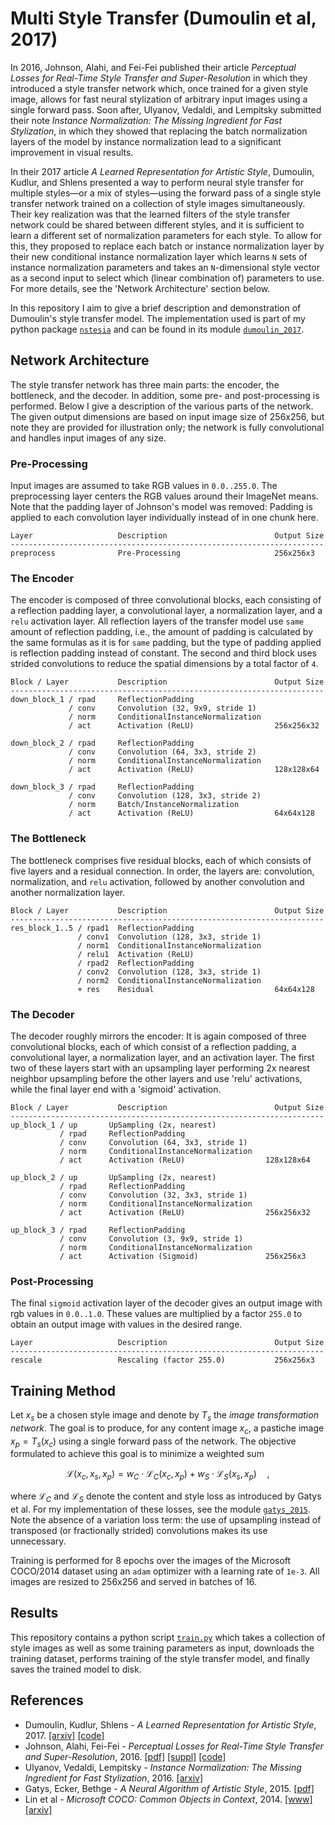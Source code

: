 Multi Style Transfer (Dumoulin et al, 2017)
===========================================
In 2016, Johnson, Alahi, and Fei-Fei published their article _Perceptual
Losses for Real-Time Style Transfer and Super-Resolution_ in which they
introduced a style transfer network which, once trained for a given style
image, allows for fast neural stylization of arbitrary input images using a
single forward pass.  Soon after, Ulyanov, Vedaldi, and Lempitsky submitted
their note _Instance Normalization: The Missing Ingredient for Fast
Stylization_, in which they showed that replacing the batch normalization
layers of the model by instance normalization lead to a significant
improvement in visual results.

In their 2017 article _A Learned Representation for Artistic Style_, Dumoulin,
Kudlur, and Shlens presented a way to perform neural style transfer for
multiple styles—or a mix of styles—using the forward pass of a single style
transfer network trained on a collection of style images simultaneously.
Their key realization was that the learned filters of the style transfer
network could be shared between different styles, and it is sufficient to
learn a different set of normalization parameters for each style.  To allow
for this, they proposed to replace each batch or instance normalization layer
by their new conditional instance normalization layer which learns `N` sets of
instance normalization parameters and takes an `N`-dimensional style vector as
a second input to select which (linear combination of) parameters to use.  For
more details, see the 'Network Architecture' section below.

In this repository I aim to give a brief description and demonstration of
Dumoulin's style transfer model.  The implementation used is part of my python
package [`nstesia`](https://github.com/mdehling/nstesia/) and can be found in
its module [`dumoulin_2017`](
https://github.com/mdehling/nstesia/blob/main/src/nstesia/dumoulin_2017.py).

Network Architecture
--------------------
The style transfer network has three main parts: the encoder, the bottleneck,
and the decoder.  In addition, some pre- and post-processing is performed.
Below I give a description of the various parts of the network.  The given
output dimensions are based on input image size of 256x256, but note they are
provided for illustration only; the network is fully convolutional and
handles input images of any size.

### Pre-Processing
Input images are assumed to take RGB values in `0.0..255.0`. The preprocessing
layer centers the RGB values around their ImageNet means.  Note that the
padding layer of Johnson's model was removed: Padding is applied to each
convolution layer individually instead of in one chunk here.

```text
Layer                   Description                        Output Size
----------------------------------------------------------------------
preprocess              Pre-Processing                     256x256x3
```

### The Encoder
The encoder is composed of three convolutional blocks, each consisting of a
reflection padding layer, a convolutional layer, a normalization layer, and a
`relu` activation layer.  All reflection layers of the transfer model use
`same` amount of reflection padding, i.e., the amount of padding is calculated
by the same formulas as it is for `same` padding, but the type of padding
applied is reflection padding instead of constant.  The second and third block
uses strided convolutions to reduce the spatial dimensions by a total factor
of `4`.

```text
Block / Layer           Description                        Output Size
----------------------------------------------------------------------
down_block_1 / rpad     ReflectionPadding
             / conv     Convolution (32, 9x9, stride 1)
             / norm     ConditionalInstanceNormalization
             / act      Activation (ReLU)                  256x256x32

down_block_2 / rpad     ReflectionPadding
             / conv     Convolution (64, 3x3, stride 2)
             / norm     ConditionalInstanceNormalization
             / act      Activation (ReLU)                  128x128x64

down_block_3 / rpad     ReflectionPadding
             / conv     Convolution (128, 3x3, stride 2)
             / norm     Batch/InstanceNormalization
             / act      Activation (ReLU)                  64x64x128
```

### The Bottleneck
The bottleneck comprises five residual blocks, each of which consists of five
layers and a residual connection.  In order, the layers are: convolution,
normalization, and `relu` activation, followed by another convolution and
another normalization layer.

```text
Block / Layer           Description                        Output Size
----------------------------------------------------------------------
res_block_1..5 / rpad1  ReflectionPadding
               / conv1  Convolution (128, 3x3, stride 1)
               / norm1  ConditionalInstanceNormalization
               / relu1  Activation (ReLU)
               / rpad2  ReflectionPadding
               / conv2  Convolution (128, 3x3, stride 1)
               / norm2  ConditionalInstanceNormalization
               + res    Residual                           64x64x128
```

### The Decoder
The decoder roughly mirrors the encoder:  It is again composed of three
convolutional blocks, each of which consist of a reflection padding, a
convolutional layer, a normalization layer, and an activation layer.  The
first two of these layers start with an upsampling layer performing 2x nearest
neighbor upsampling before the other layers and use 'relu' activations, while
the final layer end with a 'sigmoid' activation.

```text
Block / Layer           Description                        Output Size
----------------------------------------------------------------------
up_block_1 / up       UpSampling (2x, nearest)
           / rpad     ReflectionPadding
           / conv     Convolution (64, 3x3, stride 1)
           / norm     ConditionalInstanceNormalization
           / act      Activation (ReLU)                  128x128x64

up_block_2 / up       UpSampling (2x, nearest)
           / rpad     ReflectionPadding
           / conv     Convolution (32, 3x3, stride 1)
           / norm     ConditionalInstanceNormalization
           / act      Activation (ReLU)                  256x256x32

up_block_3 / rpad     ReflectionPadding
           / conv     Convolution (3, 9x9, stride 1)
           / norm     ConditionalInstanceNormalization
           / act      Activation (Sigmoid)               256x256x3
```

### Post-Processing
The final `sigmoid` activation layer of the decoder gives an output image with
rgb values in `0.0..1.0`.  These values are multiplied by a factor `255.0` to
obtain an output image with values in the desired range.

```text
Layer                   Description                        Output Size
----------------------------------------------------------------------
rescale                 Rescaling (factor 255.0)           256x256x3
```

Training Method
---------------
Let $x_s$ be a chosen style image and denote by $T_s$ the _image 
transformation network_.  The goal is to produce, for any content image
$x_c$, a pastiche image $x_p = T_s(x_c)$ using a single forward pass of the
network.  The objective formulated to achieve this goal is to minimize a
weighted sum

$$
\mathcal{L}(x_c,x_s,x_p) =
w_C\cdot\mathcal{L}_C(x_c,x_p) + w_S\cdot\mathcal{L}_S(x_s,x_p) \quad,
$$

where $\mathcal{L}_C$ and $\mathcal{L}_S$ denote the content and style loss as
introduced by Gatys et al.  For my implementation of these losses, see the
module [`gatys_2015`](
https://github.com/mdehling/nstesia/blob/main/src/nstesia/gatys_2015.py).
Note the absence of a variation loss term: the use of upsampling instead of
transposed (or fractionally strided) convolutions makes its use unnecessary.

Training is performed for 8 epochs over the images of the Microsoft COCO/2014
dataset using an `adam` optimizer with a learning rate of `1e-3`.  All images
are resized to 256x256 and served in batches of 16.

Results
-------
This repository contains a python script [`train.py`](train.py) which takes a
collection of style images as well as some training parameters as input,
downloads the training dataset, performs training of the style transfer model,
and finally saves the trained model to disk.

References
----------
* Dumoulin, Kudlur, Shlens - _A Learned Representation for Artistic Style_,
  2017.
  [[arxiv]](https://arxiv.org/abs/1610.07629)
  [[code]](https://github.com/magenta/magenta/tree/main/magenta/models/image_stylization)
* Johnson, Alahi, Fei-Fei - _Perceptual Losses for Real-Time Style Transfer
  and Super-Resolution_, 2016.
  [[pdf]](https://link.springer.com/content/pdf/10.1007/978-3-319-46475-6_43.pdf)
  [[suppl]](https://static-content.springer.com/esm/chp%3A10.1007%2F978-3-319-46475-6_43/MediaObjects/419974_1_En_43_MOESM1_ESM.pdf)
  [[code]](https://github.com/jcjohnson/fast-neural-style)
* Ulyanov, Vedaldi, Lempitsky - _Instance Normalization: The Missing
  Ingredient for Fast Stylization_, 2016.
  [[arxiv]](https://arxiv.org/abs/1607.08022)
* Gatys, Ecker, Bethge - _A Neural Algorithm of Artistic Style_, 2015.
  [[pdf]](https://openaccess.thecvf.com/content_cvpr_2016/papers/Gatys_Image_Style_Transfer_CVPR_2016_paper.pdf)
* Lin et al - _Microsoft COCO: Common Objects in Context_, 2014.
  [[www]](https://cocodataset.org/)
  [[arxiv]](https://arxiv.org/abs/1405.0312)
